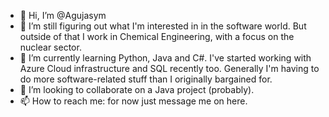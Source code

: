 - 👋  Hi, I’m @Agujasym
- 👀  I’m still figuring out what I'm interested in in the software world.
       But outside of that I work in Chemical Engineering, with a focus on the nuclear sector.
- 🌱  I’m currently learning Python, Java and C#. I've started working with Azure Cloud infrastructure and SQL recently too. 
      Generally I'm having to do more software-related stuff than I originally bargained for.
- 💞️ I’m looking to collaborate on a Java project (probably).
- 📫 How to reach me: for now just message me on here.

<!---
Agujasym/Agujasym is a ✨ special ✨ repository because its `README.md` (this file) appears on your GitHub profile.
You can click the Preview link to take a look at your changes.
--->

